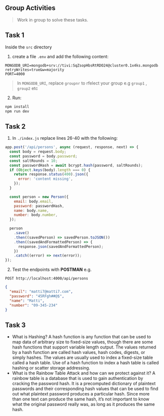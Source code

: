 ## Group Activities

> Work in group to solve these tasks.

## Task 1

Inside the `src` directory

1. create a file `.env` and add the following content:

```text
MONGODB_URI=mongodb+srv://tivi:SqZsopHbsRtRDO24@cluster0.1x4ks.mongodb.net/groupnr?retryWrites=true&w=majority
PORT=4000
```

> In `MONGODB_URI`, replace `groupnr` to rfelect your group e.g `group1` , `group2` etc

2. Run:

```sh
npm install
npm run dev
```

## Task 2

1. In `./index.js` replace lines 26-40 with the following:

```js
app.post('/api/persons', async (request, response, next) => {
  const body = request.body;
  const password = body.password;
  const saltRounds = 10;
  const passwordHash = await bcrypt.hash(password, saltRounds);
  if (Object.keys(body).length === 0) {
    return response.status(400).json({
      error: 'content missing',
    });
  }

  const person = new Person({
    email: body.email,
    password: passwordHash,
    name: body.name,
    number: body.number,
  });

  person
    .save()
    .then((savedPerson) => savedPerson.toJSON())
    .then((savedAndFormattedPerson) => {
      response.json(savedAndFormattedPerson);
    })
    .catch((error) => next(error));
});
```

2. Test the endpoints with **POSTMAN** e.g.

```http
POST http://localhost:4000/api/persons
```

```json
{
  "email": "matti7@matti7.com",
  "password": "45RFgh##@$",
  "name": "Matti",
  "number": "09-345-234"
}
```

## Task 3

- What is Hashing?
A hash function is any function that can be used to map data of arbitrary size to fixed-size values, though there are some hash functions that support variable length output. The values returned by a hash function are called hash values, hash codes, digests, or simply hashes. The values are usually used to index a fixed-size table called a hash table. Use of a hash function to index a hash table is called hashing or scatter storage addressing.
- What is the Rainbow Table Attack and how can we protect against it?
A rainbow table is a database that is used to gain authentication by cracking the password hash. It is a precomputed dictionary of plaintext passwords and their corresponding hash values that can be used to find out what plaintext password produces a particular hash. Since more than one text can produce the same hash, it’s not important to know what the original password really was, as long as it produces the same hash.
